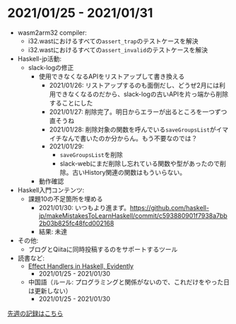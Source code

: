 # 2021/01/25 - 2021/01/31

- wasm2arm32 compiler:
    - i32.wastにおけるすべての`assert_trap`のテストケースを解決
    - i32.wastにおけるすべての`assert_invalid`のテストケースを解決
- Haskell-jp活動:
    - slack-logの修正
        - 使用できなくなるAPIをリストアップして書き換える
            - 2021/01/26: リストアップするのも面倒だし、どうぜ2月には利用できなくなるのだから、slack-logの古いAPIを片っ端から削除することにした
            - 2021/01/27: 削除完了。明日からエラーが出るところを一つずつ直そうね
            - 2021/01/28: 削除対象の関数を呼んでいる`saveGroupsList`がイマイチなんで書いたのか分からん。もう不要なのでは？
            - 2021/01/29:
                - `saveGroupsList`を削除
                - slack-webにまだ削除し忘れている関数や型があったので削除。古いHistory関連の関数はもういらない。
        - 動作確認
- Haskell入門コンテンツ:
    - 課題10の不足箇所を埋める
        - 2021/01/30: いつもより進まず。<https://github.com/haskell-jp/makeMistakesToLearnHaskell/commit/c593880901f7938a7bb2b03b825fc48fcd002168>
        - 結果: 未達
- その他:
    - ブログとQiitaに同時投稿するのをサポートするツール
- 読書など:
    - [Effect Handlers in Haskell, Evidently](https://xnning.github.io/papers/haskell-evidently.pdf)
        - 2021/01/25 - 2021/01/30
    - 中国語（ルール: プログラミングと関係がないので、これだけをやった日は更新しない）
        - 2021/01/25 - 2021/01/30

[先週の記録はこちら](https://github.com/igrep/daily-commits/blob/42123041bda568c3e820ea9bbcdd6f139c6d4854/yesterday.md)
